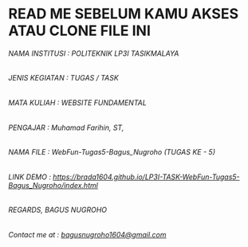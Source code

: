 # __READ ME SEBELUM KAMU AKSES ATAU CLONE FILE INI__
###### NAMA INSTITUSI 	: POLITEKNIK LP3I TASIKMALAYA
###### JENIS KEGIATAN 	: TUGAS / TASK
###### MATA KULIAH    	: WEBSITE FUNDAMENTAL
###### PENGAJAR       	: Muhamad Farihin, ST, 
###### NAMA FILE      	: WebFun-Tugas5-Bagus_Nugroho (TUGAS KE - 5)
###### LINK DEMO        : https://brada1604.github.io/LP3I-TASK-WebFun-Tugas5-Bagus_Nugroho/index.html


###### REGARDS, BAGUS NUGROHO
###### Contact me at : bagusnugroho1604@gmail.com
